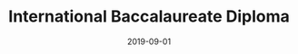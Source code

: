 ---
date: "2019-09-01"
title: "International Baccalaureate Diploma"
school: "Merivale High School"
location: "Ottawa, ON"
range: "September 2019 - June 2023"
content:
  - "Awards: Silver Medal, Honour Roll"
--- 